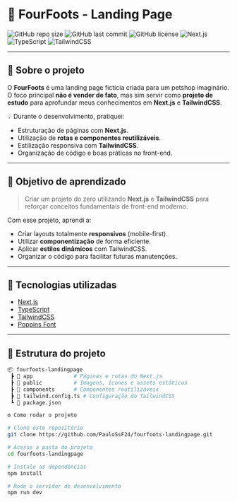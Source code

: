 # 🐾 FourFoots - Landing Page

![GitHub repo size](https://img.shields.io/github/repo-size/PauloSsF24/fourfoots-landingpage?color=%237B68EE&style=for-the-badge)
![GitHub last commit](https://img.shields.io/github/last-commit/PauloSsF24/fourfoots-landingpage?color=%23191970&style=for-the-badge)
![GitHub license](https://img.shields.io/github/license/PauloSsF24/fourfoots-landingpage?color=%236495ED&style=for-the-badge)
![Next.js](https://img.shields.io/badge/Next.js-000000?style=for-the-badge&logo=nextdotjs&logoColor=white)
![TypeScript](https://img.shields.io/badge/TypeScript-007ACC?style=for-the-badge&logo=typescript&logoColor=white)
![TailwindCSS](https://img.shields.io/badge/TailwindCSS-38B2AC?style=for-the-badge&logo=tailwind-css&logoColor=white)

---

## 📖 Sobre o projeto

O **FourFoots** é uma landing page fictícia criada para um petshop imaginário.  
O foco principal **não é vender de fato**, mas sim servir como **projeto de estudo** para aprofundar meus conhecimentos em **Next.js** e **TailwindCSS**.

💡 Durante o desenvolvimento, pratiquei:
- Estruturação de páginas com **Next.js**.
- Utilização de **rotas e componentes reutilizáveis**.
- Estilização responsiva com **TailwindCSS**.
- Organização de código e boas práticas no front-end.

---

## 🎯 Objetivo de aprendizado

> Criar um projeto do zero utilizando **Next.js** e **TailwindCSS** para reforçar conceitos fundamentais de front-end moderno.

Com esse projeto, aprendi a:
- Criar layouts totalmente **responsivos** (mobile-first).
- Utilizar **componentização** de forma eficiente.
- Aplicar **estilos dinâmicos** com TailwindCSS.
- Organizar o código para facilitar futuras manutenções.

---

## 🚀 Tecnologias utilizadas

- [Next.js](https://nextjs.org/)
- [TypeScript](https://www.typescriptlang.org/)
- [TailwindCSS](https://tailwindcss.com/)
- [Poppins Font](https://fonts.google.com/specimen/Poppins)

---

## 📂 Estrutura do projeto

```bash
📦 fourfoots-landingpage
 ┣ 📂 app             # Páginas e rotas do Next.js
 ┣ 📂 public          # Imagens, ícones e assets estáticos
 ┣ 📂 components      # Componentes reutilizáveis
 ┣ 📜 tailwind.config.ts # Configuração do TailwindCSS
 ┗ 📜 package.json

⚙️ Como rodar o projeto

# Clone este repositório
git clone https://github.com/PauloSsF24/fourfoots-landingpage.git

# Acesse a pasta do projeto
cd fourfoots-landingpage

# Instale as dependências
npm install

# Rode o servidor de desenvolvimento
npm run dev

